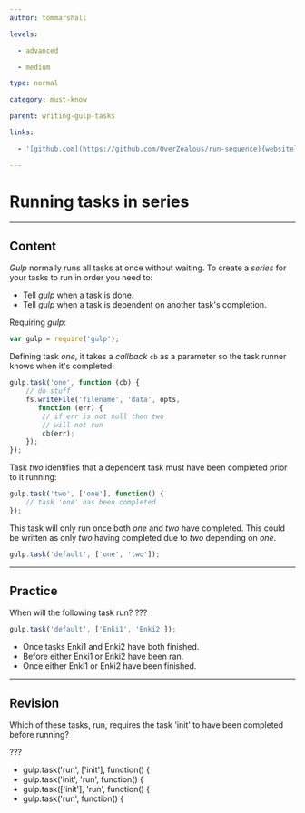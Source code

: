 ```yaml
---
author: tommarshall

levels:

  - advanced

  - medium

type: normal

category: must-know

parent: writing-gulp-tasks

links:

  - '[github.com](https://github.com/OverZealous/run-sequence){website}'

---
```


# Running tasks in series

---

## Content

_Gulp_ normally runs all tasks at once without waiting. To create a _series_ for your tasks to run in order you need to:

- Tell _gulp_ when a task is done.
- Tell _gulp_ when a task is dependent on another task's completion.

Requiring _gulp_:

```javaScript
var gulp = require('gulp');
```

Defining task _one_, it takes a _callback_ `cb` as a parameter so the task runner knows when it's completed:

```javaScript
gulp.task('one', function (cb) {
    // do stuff
    fs.writeFile('filename', 'data', opts,
       function (err) {
        // if err is not null then two
        // will not run
        cb(err);
    });
});
```

Task _two_ identifies that a dependent task must have been completed prior to it running:

```javaScript
gulp.task('two', ['one'], function() {
    // task 'one' has been completed
});
```

This task will only run once both _one_ and _two_ have completed. This could be written as only _two_ having completed due to _two_ depending on _one_.

```javaScript
gulp.task('default', ['one', 'two']);
```

---

## Practice

When will the following task run? ???

```javascript
gulp.task('default', ['Enki1', 'Enki2']);
```

- Once tasks Enki1 and Enki2 have both finished.
- Before either Enki1 or Enki2 have been ran.
- Once either Enki1 or Enki2 have been finished.

---

## Revision

Which of these tasks, run, requires the task 'init' to have been completed before running?

???

- gulp.task('run', ['init'], function() {
- gulp.task('init', 'run', function() {
- gulp.task(['init'], 'run', function() {
- gulp.task('run', function() {
